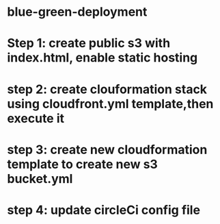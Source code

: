 # blue-green-deployment
# Step 1: create public s3 with index.html, enable static hosting
# step 2: create clouformation stack using cloudfront.yml template,then execute it

# step 3: create new cloudformation template to create new s3 bucket.yml
# step 4: update circleCi config file
#